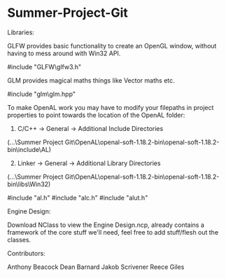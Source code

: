 # Summer-Project-Git

Libraries:

GLFW provides basic functionality to create an OpenGL window, without having to mess around with Win32 API. 

#include "GLFW\glfw3.h"

GLM provides magical maths things like Vector maths etc.

#include "glm\glm.hpp"


To make OpenAL work you may have to modify your filepaths in project properties to point towards the location of the OpenAL folder:

1. C/C++ -> General -> Additional Include Directories 

(...\Summer Project Git\OpenAL\openal-soft-1.18.2-bin\openal-soft-1.18.2-bin\include\AL)

2. Linker -> General -> Additional Library Directories

(...\Summer Project Git\OpenAL\openal-soft-1.18.2-bin\openal-soft-1.18.2-bin\libs\Win32)

#include "al.h" 
#include "alc.h" 
#include "alut.h"


Engine Design:

Download NClass to view the Engine Design.ncp, already contains a framework of the core stuff we'll need, feel free to add stuff/flesh out the classes.




Contributors:

Anthony Beacock
Dean Barnard
Jakob Scrivener
Reece Giles